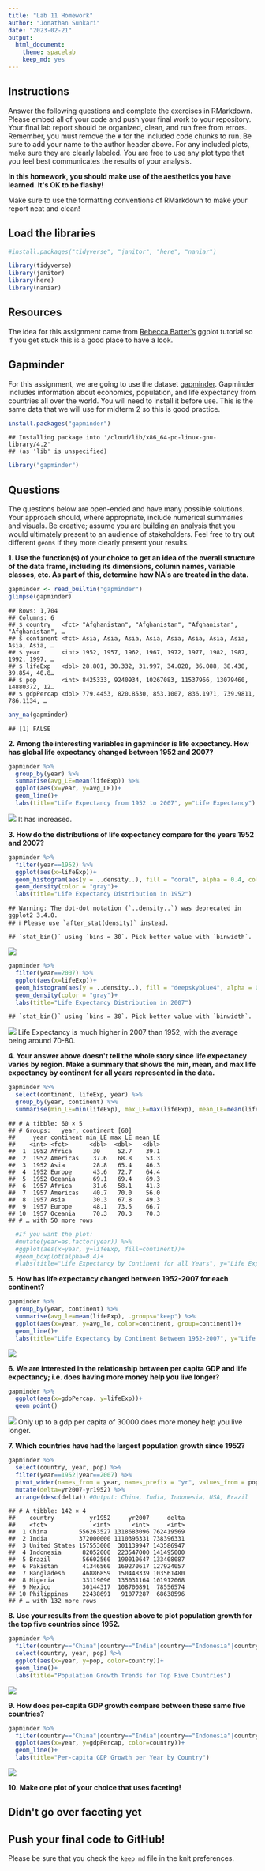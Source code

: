 ```yaml
---
title: "Lab 11 Homework"
author: "Jonathan Sunkari"
date: "2023-02-21"
output:
  html_document: 
    theme: spacelab
    keep_md: yes
---
```




## Instructions
Answer the following questions and complete the exercises in RMarkdown. Please embed all of your code and push your final work to your repository. Your final lab report should be organized, clean, and run free from errors. Remember, you must remove the `#` for the included code chunks to run. Be sure to add your name to the author header above. For any included plots, make sure they are clearly labeled. You are free to use any plot type that you feel best communicates the results of your analysis.  

**In this homework, you should make use of the aesthetics you have learned. It's OK to be flashy!**

Make sure to use the formatting conventions of RMarkdown to make your report neat and clean!  

## Load the libraries

```r
#install.packages("tidyverse", "janitor", "here", "naniar")

library(tidyverse)
library(janitor)
library(here)
library(naniar)
```

## Resources
The idea for this assignment came from [Rebecca Barter's](http://www.rebeccabarter.com/blog/2017-11-17-ggplot2_tutorial/) ggplot tutorial so if you get stuck this is a good place to have a look.  

## Gapminder
For this assignment, we are going to use the dataset [gapminder](https://cran.r-project.org/web/packages/gapminder/index.html). Gapminder includes information about economics, population, and life expectancy from countries all over the world. You will need to install it before use. This is the same data that we will use for midterm 2 so this is good practice.

```r
install.packages("gapminder")
```

```
## Installing package into '/cloud/lib/x86_64-pc-linux-gnu-library/4.2'
## (as 'lib' is unspecified)
```

```r
library("gapminder")
```

## Questions
The questions below are open-ended and have many possible solutions. Your approach should, where appropriate, include numerical summaries and visuals. Be creative; assume you are building an analysis that you would ultimately present to an audience of stakeholders. Feel free to try out different `geoms` if they more clearly present your results.  

**1. Use the function(s) of your choice to get an idea of the overall structure of the data frame, including its dimensions, column names, variable classes, etc. As part of this, determine how NA's are treated in the data.**  

```r
gapminder <- read_builtin("gapminder")
glimpse(gapminder)
```

```
## Rows: 1,704
## Columns: 6
## $ country   <fct> "Afghanistan", "Afghanistan", "Afghanistan", "Afghanistan", …
## $ continent <fct> Asia, Asia, Asia, Asia, Asia, Asia, Asia, Asia, Asia, Asia, …
## $ year      <int> 1952, 1957, 1962, 1967, 1972, 1977, 1982, 1987, 1992, 1997, …
## $ lifeExp   <dbl> 28.801, 30.332, 31.997, 34.020, 36.088, 38.438, 39.854, 40.8…
## $ pop       <int> 8425333, 9240934, 10267083, 11537966, 13079460, 14880372, 12…
## $ gdpPercap <dbl> 779.4453, 820.8530, 853.1007, 836.1971, 739.9811, 786.1134, …
```

```r
any_na(gapminder)
```

```
## [1] FALSE
```

**2. Among the interesting variables in gapminder is life expectancy. How has global life expectancy changed between 1952 and 2007?**

```r
gapminder %>%
  group_by(year) %>%
  summarise(avg_LE=mean(lifeExp)) %>%
  ggplot(aes(x=year, y=avg_LE))+
  geom_line()+
  labs(title="Life Expectancy from 1952 to 2007", y="Life Expectancy")
```

![](lab11_hw_files/figure-html/unnamed-chunk-4-1.png)<!-- -->
It has increased. 

**3. How do the distributions of life expectancy compare for the years 1952 and 2007?**

```r
gapminder %>%
  filter(year==1952) %>%
  ggplot(aes(x=lifeExp))+
  geom_histogram(aes(y = ..density..), fill = "coral", alpha = 0.4, color = "black")+
  geom_density(color = "gray")+
  labs(title="Life Expectancy Distribution in 1952")
```

```
## Warning: The dot-dot notation (`..density..`) was deprecated in ggplot2 3.4.0.
## ℹ Please use `after_stat(density)` instead.
```

```
## `stat_bin()` using `bins = 30`. Pick better value with `binwidth`.
```

![](lab11_hw_files/figure-html/unnamed-chunk-5-1.png)<!-- -->



```r
gapminder %>%
  filter(year==2007) %>%
  ggplot(aes(x=lifeExp))+
  geom_histogram(aes(y = ..density..), fill = "deepskyblue4", alpha = 0.4, color = "black")+
  geom_density(color = "gray")+
  labs(title="Life Expectancy Distribution in 2007")
```

```
## `stat_bin()` using `bins = 30`. Pick better value with `binwidth`.
```

![](lab11_hw_files/figure-html/unnamed-chunk-6-1.png)<!-- -->
Life Expectancy is much higher in 2007 than 1952, with the average being around 70-80. 

**4. Your answer above doesn't tell the whole story since life expectancy varies by region. Make a summary that shows the min, mean, and max life expectancy by continent for all years represented in the data.**

```r
gapminder %>%
  select(continent, lifeExp, year) %>%
  group_by(year, continent) %>%
  summarise(min_LE=min(lifeExp), max_LE=max(lifeExp), mean_LE=mean(lifeExp), .groups = "keep")
```

```
## # A tibble: 60 × 5
## # Groups:   year, continent [60]
##     year continent min_LE max_LE mean_LE
##    <int> <fct>      <dbl>  <dbl>   <dbl>
##  1  1952 Africa      30     52.7    39.1
##  2  1952 Americas    37.6   68.8    53.3
##  3  1952 Asia        28.8   65.4    46.3
##  4  1952 Europe      43.6   72.7    64.4
##  5  1952 Oceania     69.1   69.4    69.3
##  6  1957 Africa      31.6   58.1    41.3
##  7  1957 Americas    40.7   70.0    56.0
##  8  1957 Asia        30.3   67.8    49.3
##  9  1957 Europe      48.1   73.5    66.7
## 10  1957 Oceania     70.3   70.3    70.3
## # … with 50 more rows
```

```r
  #If you want the plot:
  #mutate(year=as.factor(year)) %>%
  #ggplot(aes(x=year, y=lifeExp, fill=continent))+
  #geom_boxplot(alpha=0.4)+
  #labs(title="Life Expectancy by Continent for all Years", y="Life Expectancy")
```


**5. How has life expectancy changed between 1952-2007 for each continent?**

```r
gapminder %>%
  group_by(year, continent) %>%
  summarise(avg_le=mean(lifeExp), .groups="keep") %>%
  ggplot(aes(x=year, y=avg_le, color=continent, group=continent))+
  geom_line()+
  labs(title="Life Expectancy by Continent Between 1952-2007", y="Life Expectancy")
```

![](lab11_hw_files/figure-html/unnamed-chunk-8-1.png)<!-- -->


**6. We are interested in the relationship between per capita GDP and life expectancy; i.e. does having more money help you live longer?**

```r
gapminder %>%
  ggplot(aes(x=gdpPercap, y=lifeExp))+
  geom_point()
```

![](lab11_hw_files/figure-html/unnamed-chunk-9-1.png)<!-- -->
Only up to a gdp per capita of 30000 does more money help you live longer.

**7. Which countries have had the largest population growth since 1952?**

```r
gapminder %>%
  select(country, year, pop) %>%
  filter(year==1952|year==2007) %>%
  pivot_wider(names_from = year, names_prefix = "yr", values_from = pop) %>%
  mutate(delta=yr2007-yr1952) %>%
  arrange(desc(delta)) #Output: China, India, Indonesia, USA, Brazil
```

```
## # A tibble: 142 × 4
##    country          yr1952     yr2007     delta
##    <fct>             <int>      <int>     <int>
##  1 China         556263527 1318683096 762419569
##  2 India         372000000 1110396331 738396331
##  3 United States 157553000  301139947 143586947
##  4 Indonesia      82052000  223547000 141495000
##  5 Brazil         56602560  190010647 133408087
##  6 Pakistan       41346560  169270617 127924057
##  7 Bangladesh     46886859  150448339 103561480
##  8 Nigeria        33119096  135031164 101912068
##  9 Mexico         30144317  108700891  78556574
## 10 Philippines    22438691   91077287  68638596
## # … with 132 more rows
```


**8. Use your results from the question above to plot population growth for the top five countries since 1952.**

```r
gapminder %>%
  filter(country=="China"|country=="India"|country=="Indonesia"|country=="United States"|country=="Brazil") %>%
  select(country, year, pop) %>%
  ggplot(aes(x=year, y=pop, color=country))+
  geom_line()+
  labs(title="Population Growth Trends for Top Five Countries")
```

![](lab11_hw_files/figure-html/unnamed-chunk-11-1.png)<!-- -->


**9. How does per-capita GDP growth compare between these same five countries?**

```r
gapminder %>%
  filter(country=="China"|country=="India"|country=="Indonesia"|country=="United States"|country=="Brazil") %>%
  ggplot(aes(x=year, y=gdpPercap, color=country))+
  geom_line()+
  labs(title="Per-capita GDP Growth per Year by Country")
```

![](lab11_hw_files/figure-html/unnamed-chunk-12-1.png)<!-- -->


**10. Make one plot of your choice that uses faceting!**
## Didn't go over faceting yet

## Push your final code to GitHub!
Please be sure that you check the `keep md` file in the knit preferences. 
